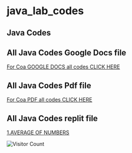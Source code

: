# java_lab_codes

## Java Codes

## All Java Codes Google Docs file 
[For Coa GOOGLE DOCS all codes CLICK HERE](https://docs.google.com/document/d/145V2BwbWZ-gTRYtM9mZWdXOwoDb0S4P2au9xt9_I0WI/edit?usp=sharing)


## All Java Codes Pdf file 
[For Coa PDF all codes CLICK HERE]()


## All Java Codes replit file
[1.AVERAGE OF NUMBERS](https://replit.com/@V-KrishnaKrishn/JAVA)


![Visitor Count](https://profile-counter.glitch.me/{samdoro2010}/count.svg)




